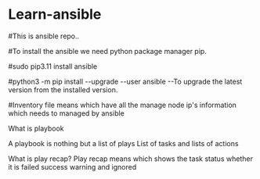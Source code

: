 # Learn-ansible


#This is ansible repo..

#To install the ansible we need python package manager pip.

#sudo pip3.11 install ansible

#python3 -m pip install --upgrade --user ansible --To upgrade the latest version from the installed version.

#Inventory file means which have all the manage node ip's information which needs to managed by ansible

What is playbook

A playbook is nothing but a list of plays
List of tasks and lists of actions

What is play recap?
Play recap means which shows the task status whether it is failed success warning and ignored


